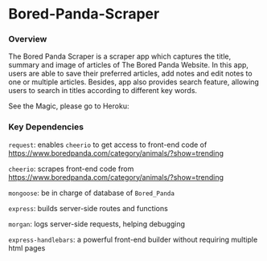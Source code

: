 # Bored-Panda-Scraper

### Overview

The Bored Panda Scraper is a scraper app which captures the title, summary and image of articles of The Bored Panda Website. In this app, users are able to save their preferred articles, add notes and edit notes to one or multiple articles. Besides, app also provides search feature, allowing users to search in titles according to different key words.

See the Magic, please go to Heroku:



### Key Dependencies

`request`: enables `cheerio` to get access to front-end code of https://www.boredpanda.com/category/animals/?show=trending

`cheerio`: scrapes front-end code from https://www.boredpanda.com/category/animals/?show=trending

`mongoose`: be in charge of database of `Bored_Panda`

`express`: builds server-side routes and functions

`morgan`: logs server-side requests, helping debugging

`express-handlebars`: a powerful front-end builder without requiring multiple html pages